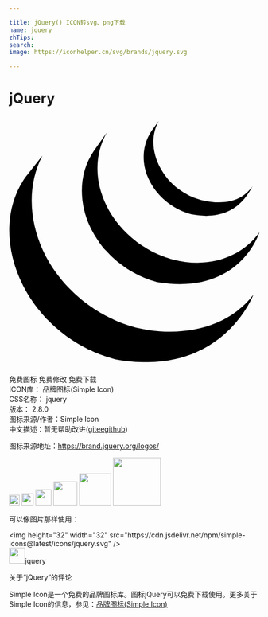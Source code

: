 ```yaml
---

title: jQuery() ICON转svg、png下载
name: jquery
zhTips: 
search: 
image: https://iconhelper.cn/svg/brands/jquery.svg

---
```


# jQuery  <small style="font-size: 60%;font-weight: 100"></small>

<div id="svg" class="svg-wrap">
<svg role="img" xmlns="http://www.w3.org/2000/svg" viewBox="0 0 24 24"><title>jQuery icon</title><path d="M1.534 5.874c-2.123 3.05-1.86 7.017-.237 10.256.037.079.078.154.118.229.023.052.049.1.077.149.013.028.031.057.047.083.026.052.054.102.081.152l.157.265c.029.049.057.097.09.146.055.094.12.187.177.281.026.039.05.078.079.117a6.36 6.36 0 0 0 .31.444c.078.107.156.211.24.315.027.038.057.076.085.114l.221.269c.027.031.054.067.083.099.098.118.202.233.306.349 0 .002.003.004.005.007a3.13 3.13 0 0 0 .424.44c.08.082.16.164.245.244l.101.097c.111.104.222.208.339.308.002 0 .003.002.005.003l.057.05c.102.089.205.178.31.26l.125.105c.085.068.173.133.26.2l.136.104c.093.07.192.139.287.207.035.025.07.05.106.073l.029.023.281.185.12.08c.147.094.293.183.438.271.042.021.084.044.123.068.108.062.22.125.329.183.06.034.122.063.184.094.075.042.153.083.233.125a.324.324 0 0 1 .056.023c.033.015.064.031.096.047.12.06.245.117.375.174.024.01.05.02.076.034.144.063.288.123.437.182.034.01.07.027.105.04.135.051.274.103.411.152l.05.018c.153.052.304.102.459.15.036.01.073.023.111.033.159.048.313.105.473.136 10.26 1.87 13.242-6.169 13.242-6.169-2.505 3.262-6.95 4.122-11.16 3.165-.156-.036-.312-.086-.469-.132a13.522 13.522 0 0 1-.567-.181l-.062-.024c-.136-.046-.267-.097-.4-.148a1.613 1.613 0 0 0-.11-.041c-.147-.059-.29-.12-.432-.183-.031-.01-.057-.024-.088-.036a23.41 23.41 0 0 1-.361-.17c-.037-.016-.07-.033-.106-.052-.094-.044-.188-.094-.28-.142a3.942 3.942 0 0 1-.187-.096c-.113-.06-.226-.125-.339-.187-.034-.024-.073-.044-.112-.066a15.902 15.902 0 0 1-.438-.269 2.104 2.104 0 0 1-.118-.079 6.002 6.002 0 0 1-.312-.206c-.035-.023-.067-.048-.103-.073a9.541 9.541 0 0 1-.294-.212c-.042-.034-.087-.066-.132-.1-.088-.069-.177-.135-.265-.208l-.118-.094a10.58 10.58 0 0 1-.334-.281.258.258 0 0 0-.037-.03l-.347-.316-.1-.094c-.082-.083-.166-.163-.25-.245l-.097-.1a9.07 9.07 0 0 1-.309-.323l-.015-.016c-.106-.116-.209-.234-.313-.354-.027-.031-.052-.064-.08-.097l-.226-.277a21.248 21.248 0 0 1-.34-.448C2.16 11.786 1.315 7.386 3.184 3.777M8.121 3.305c-1.539 2.209-1.452 5.163-.254 7.499a9.1 9.1 0 0 0 .677 1.132c.23.33.484.72.792.986.107.122.223.24.344.359l.09.09c.114.11.231.218.35.325l.015.013a9.855 9.855 0 0 0 .414.342c.034.023.063.05.096.073.14.108.281.212.427.315l.015.009c.062.045.128.086.198.13.028.018.06.042.09.06.106.068.21.132.317.197.017.007.032.016.048.023.09.055.188.108.282.157.033.02.065.035.099.054.067.033.133.068.197.102l.032.014c.135.066.273.128.408.19.034.013.063.024.092.038.111.048.224.094.335.137.05.017.097.037.144.052.102.038.209.073.31.108l.14.045c.146.045.294.104.448.129 7.92 1.313 9.754-4.787 9.754-4.787-1.651 2.376-4.846 3.508-8.251 2.624a8.03 8.03 0 0 1-.448-.13c-.048-.013-.09-.028-.136-.042-.104-.036-.211-.071-.312-.109l-.144-.054c-.112-.045-.226-.087-.335-.135-.034-.015-.065-.025-.091-.04-.14-.063-.281-.125-.417-.192l-.206-.107-.119-.06c-.092-.048-.177-.098-.265-.15a.62.62 0 0 1-.062-.034c-.106-.066-.216-.13-.317-.198-.034-.019-.065-.042-.097-.062l-.208-.136c-.144-.1-.285-.208-.427-.312-.032-.029-.063-.053-.094-.079-1.497-1.177-2.678-2.786-3.238-4.608-.59-1.894-.46-4.018.559-5.742M13.66 1.384c-.908 1.332-.995 2.986-.37 4.455.664 1.56 2.022 2.785 3.604 3.365.065.025.128.046.195.07l.088.027c.092.029.185.063.28.084 4.376.844 5.56-2.247 5.879-2.701-1.042 1.496-2.789 1.855-4.932 1.334a4.844 4.844 0 0 1-.516-.16 6.344 6.344 0 0 1-.617-.254 6.521 6.521 0 0 1-1.08-.66c-1.92-1.454-3.109-4.23-1.857-6.491"/></svg>
</div>
<detail full-name='jquery'></detail>

<div class="detail-page">
<p>
<span><span class="badge-success badge">免费图标</span> <span class="badge-success badge">免费修改</span>  <span class="badge-success badge">免费下载</span> </span>
<br/>
<span>
ICON库：
<span class="badge-secondary badge">品牌图标(Simple Icon)</span> 
</span>
<br/>
<span>
CSS名称：
<span class="badge-secondary badge">jquery</span> 
</span>

<br/>
<span>
版本：
<span class="badge-secondary badge">2.8.0</span> 
</span>
<br/>
<span>图标来源/作者：<span class="badge-light badge">Simple Icon</span></span> 
<br/>
<span class="zh-detail">中文描述：暂无<span class="help-link"><span>帮助改进</span>(<a href="https://gitee.com/liuwave/icon-helper/edit/master/json/brands/jquery.json" target="_blank" rel="noopener noreferrer">gitee</a><a href="https://github.com/liuwave/icon-helper/edit/master/json/brands/jquery.json" target="_blank" rel="noopener noreferrer">github</a></span>)</span><br/>
</p>
</div><div class="description description alert alert-light"><p>图标来源地址：<a href="https://brand.jquery.org/logos/" target="_blank" rel="noopener noreferrer">https://brand.jquery.org/logos/</a></p></div>
<div class="alert alert-dark">
<img height="21" width="21" src="https://cdn.jsdelivr.net/npm/simple-icons@latest/icons/jquery.svg" />
<img height="24" width="24" src="https://cdn.jsdelivr.net/npm/simple-icons@latest/icons/jquery.svg" />
<img height="32" width="32" src="https://cdn.jsdelivr.net/npm/simple-icons@latest/icons/jquery.svg" />
<img height="48" width="48" src="https://cdn.jsdelivr.net/npm/simple-icons@latest/icons/jquery.svg" />
<img height="64" width="64" src="https://cdn.jsdelivr.net/npm/simple-icons@latest/icons/jquery.svg" />
<img height="96" width="96" src="https://cdn.jsdelivr.net/npm/simple-icons@latest/icons/jquery.svg" />

</div>
<div>
  <p>可以像图片那样使用：    
  </p>
  <div class="alert alert-primary" style="font-size: 14px">
    &lt;img height="32" width="32" src="https://cdn.jsdelivr.net/npm/simple-icons@latest/icons/jquery.svg" /&gt;
    <copy-btn content='<img height="32" width="32" src="https://cdn.jsdelivr.net/npm/simple-icons@latest/icons/jquery.svg" />'></copy-btn>
  </div>
  <div class="alert alert-secondary">
    <img height="32" width="32" src="https://cdn.jsdelivr.net/npm/simple-icons@latest/icons/jquery.svg" />jquery
    <copy-btn content="jquery" btn-title="复制图标名称"></copy-btn>
  </div>
</div>

<Vssue title="关于“jQuery”的评论" >关于“jQuery”的评论</Vssue>


<div><p>Simple Icon是一个免费的品牌图标库。图标jQuery可以免费下载使用。更多关于  Simple Icon的信息，参见：<a target="_blank" href="https://iconhelper.cn/brands.html">品牌图标(Simple Icon)</a>
</p></div>
